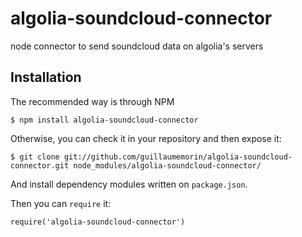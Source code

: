 algolia-soundcloud-connector
============================

node connector to send soundcloud data on algolia's servers

## Installation

The recommended way is through NPM

    $ npm install algolia-soundcloud-connector

Otherwise, you can check it in your repository and then expose it:

    $ git clone git://github.com/guillaumemorin/algolia-soundcloud-connector.git node_modules/algolia-soundcloud-connector/

And install dependency modules written on `package.json`.

Then you can `require` it:

    require('algolia-soundcloud-connector')
